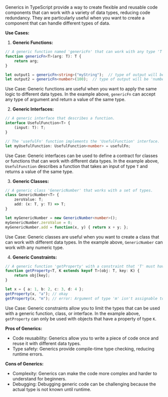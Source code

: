 Generics in TypeScript provide a way to create flexible and reusable code components that can work with a variety of data types, reducing code redundancy. They are particularly useful when you want to create a component that can handle different types of data.

__Use Cases:__

1. **Generic Functions:**

```typescript
// A generic function named 'genericFn' that can work with any type 'T'.
function genericFn<T>(arg: T): T {
    return arg;
}

let output1 = genericFn<string>("myString");  // type of output will be 'string'
let output2 = genericFn<number>(100);  // type of output will be 'number'
```

Use Case: Generic functions are useful when you want to apply the same logic to different data types. In the example above, `genericFn` can accept any type of argument and return a value of the same type.

2. **Generic Interfaces:**

```typescript
// A generic interface that describes a function.
interface UsefulFunction<T> {
    (input: T): T;
}

// The 'usefulFn' function implements the 'UsefulFunction' interface.
let myUsefulFunction: UsefulFunction<number> = usefulFn;
```

Use Case: Generic interfaces can be used to define a contract for classes or functions that can work with different data types. In the example above, `UsefulFunction` describes a function that takes an input of type `T` and returns a value of the same type.

3. **Generic Classes:**

```typescript
// A generic class 'GenericNumber' that works with a set of types.
class GenericNumber<T> {
    zeroValue: T;
    add: (x: T, y: T) => T;
}

let myGenericNumber = new GenericNumber<number>();
myGenericNumber.zeroValue = 0;
myGenericNumber.add = function(x, y) { return x + y; };
```

Use Case: Generic classes are useful when you want to create a class that can work with different data types. In the example above, `GenericNumber` can work with any numeric type.

4. **Generic Constraints:**

```typescript
// A generic function 'getProperty' with a constraint that 'T' must have a property 'K'.
function getProperty<T, K extends keyof T>(obj: T, key: K) {
    return obj[key];
}

let x = { a: 1, b: 2, c: 3, d: 4 };
getProperty(x, "a"); // okay
getProperty(x, "m"); // error: Argument of type 'm' isn't assignable to 'a' | 'b' | 'c' | 'd'.
```

Use Case: Generic constraints allow you to limit the types that can be used with a generic function, class, or interface. In the example above, `getProperty` can only be used with objects that have a property of type `K`.

__Pros of Generics:__

- Code reusability: Generics allow you to write a piece of code once and reuse it with different data types.
- Type safety: Generics provide compile-time type checking, reducing runtime errors.

__Cons of Generics:__

- Complexity: Generics can make the code more complex and harder to understand for beginners.
- Debugging: Debugging generic code can be challenging because the actual type is not known until runtime.